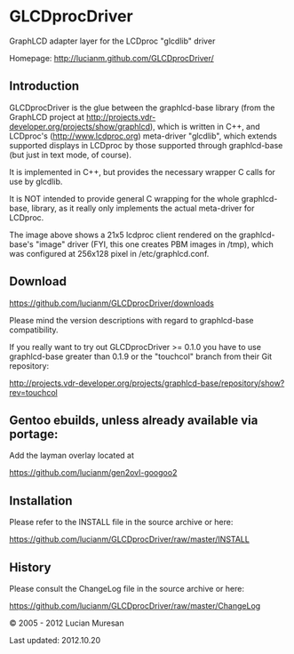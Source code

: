 GLCDprocDriver
==============

GraphLCD adapter layer for the LCDproc "glcdlib" driver

Homepage: http://lucianm.github.com/GLCDprocDriver/


Introduction
------------

GLCDprocDriver is the glue between the graphlcd-base library (from the GraphLCD project
at http://projects.vdr-developer.org/projects/show/graphlcd), which is written in C++,
and LCDproc's (http://www.lcdproc.org) meta-driver "glcdlib", which extends supported
displays in LCDproc by those supported through graphlcd-base (but just in text mode, of course).

It is implemented in C++, but provides the necessary wrapper C calls for use by glcdlib.

It is NOT intended to provide general C wrapping for the whole graphlcd-base,
library, as it really only implements the actual meta-driver for LCDproc.

The image above shows a 21x5 lcdproc client rendered on the graphlcd-base's "image" driver
(FYI, this one creates PBM images in /tmp), which was configured at 256x128 pixel in /etc/graphlcd.conf.


Download
--------

https://github.com/lucianm/GLCDprocDriver/downloads

Please mind the version descriptions with regard to graphlcd-base compatibility.

If you really want to try out GLCDprocDriver >= 0.1.0 you have to use
graphlcd-base greater than 0.1.9 or the "touchcol" branch from their Git repository:

http://projects.vdr-developer.org/projects/graphlcd-base/repository/show?rev=touchcol


Gentoo ebuilds, unless already available via portage:
-----------------------------------------------------

Add the layman overlay located at

https://github.com/lucianm/gen2ovl-googoo2


Installation
------------

Please refer to the INSTALL file in the source archive or here:

https://github.com/lucianm/GLCDprocDriver/raw/master/INSTALL

History
-------

Please consult the ChangeLog file in the source archive or here:

https://github.com/lucianm/GLCDprocDriver/raw/master/ChangeLog




&copy; 2005 - 2012 Lucian Muresan

Last updated: 2012.10.20
